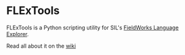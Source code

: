 FLExTools
=========

FLExTools is a Python scripting utility for SIL's [FieldWorks Language Explorer](https://software.sil.org/fieldworks/).


Read all about it on the [wiki](https://github.com/cdfarrow/flextools/wiki/)
